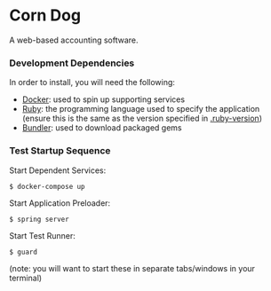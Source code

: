 # Corn Dog
A web-based accounting software.

### Development Dependencies
In order to install, you will need the following:
* [Docker](https://www.docker.com): used to spin up supporting services
* [Ruby](https://www.ruby-lang.org/en/): the programming language used to specify the application (ensure this is the same as the version specified in [.ruby-version](.ruby-version))
* [Bundler](http://bundler.io): used to download packaged gems

### Test Startup Sequence
Start Dependent Services:
```shell
$ docker-compose up
```
Start Application Preloader:
```shell
$ spring server
```
Start Test Runner:
```shell
$ guard
```
(note: you will want to start these in separate tabs/windows in your terminal)
